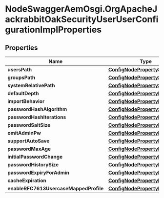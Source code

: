 # NodeSwaggerAemOsgi.OrgApacheJackrabbitOakSecurityUserUserConfigurationImplProperties

## Properties
Name | Type | Description | Notes
------------ | ------------- | ------------- | -------------
**usersPath** | [**ConfigNodePropertyString**](ConfigNodePropertyString.md) |  | [optional] 
**groupsPath** | [**ConfigNodePropertyString**](ConfigNodePropertyString.md) |  | [optional] 
**systemRelativePath** | [**ConfigNodePropertyString**](ConfigNodePropertyString.md) |  | [optional] 
**defaultDepth** | [**ConfigNodePropertyInteger**](ConfigNodePropertyInteger.md) |  | [optional] 
**importBehavior** | [**ConfigNodePropertyDropDown**](ConfigNodePropertyDropDown.md) |  | [optional] 
**passwordHashAlgorithm** | [**ConfigNodePropertyString**](ConfigNodePropertyString.md) |  | [optional] 
**passwordHashIterations** | [**ConfigNodePropertyInteger**](ConfigNodePropertyInteger.md) |  | [optional] 
**passwordSaltSize** | [**ConfigNodePropertyInteger**](ConfigNodePropertyInteger.md) |  | [optional] 
**omitAdminPw** | [**ConfigNodePropertyBoolean**](ConfigNodePropertyBoolean.md) |  | [optional] 
**supportAutoSave** | [**ConfigNodePropertyBoolean**](ConfigNodePropertyBoolean.md) |  | [optional] 
**passwordMaxAge** | [**ConfigNodePropertyInteger**](ConfigNodePropertyInteger.md) |  | [optional] 
**initialPasswordChange** | [**ConfigNodePropertyBoolean**](ConfigNodePropertyBoolean.md) |  | [optional] 
**passwordHistorySize** | [**ConfigNodePropertyInteger**](ConfigNodePropertyInteger.md) |  | [optional] 
**passwordExpiryForAdmin** | [**ConfigNodePropertyBoolean**](ConfigNodePropertyBoolean.md) |  | [optional] 
**cacheExpiration** | [**ConfigNodePropertyInteger**](ConfigNodePropertyInteger.md) |  | [optional] 
**enableRFC7613UsercaseMappedProfile** | [**ConfigNodePropertyBoolean**](ConfigNodePropertyBoolean.md) |  | [optional] 


